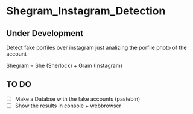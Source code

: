 # Shegram_Instagram_Detection
## Under Development
 Detect fake porfiles over instagram just analizing the porfile photo of the account


Shegram = She (Sherlock) + Gram (Instagram)

## TO DO
- [ ] Make a Databse with the fake accounts (pastebin)
- [ ] Show the results in console + webbrowser
